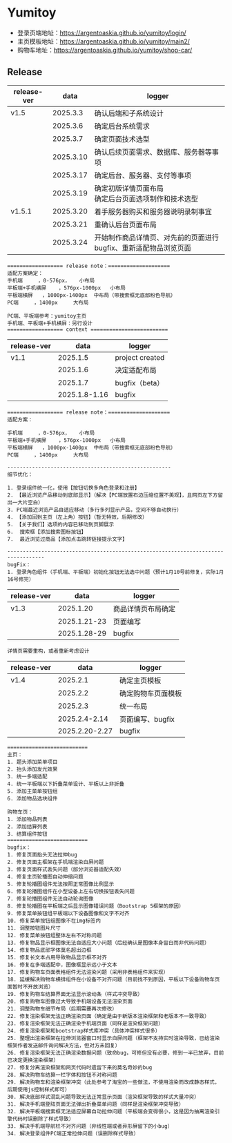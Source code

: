 # Yumitoy

- 登录页端地址：https://argentoaskia.github.io/yumitoy/login/
- 主页模板地址：https://argentoaskia.github.io/yumitoy/main2/
- 购物车地址：https://argentoaskia.github.io/yumitoy/shop-car/

## Release

| release-ver | data      | logger                                                       |
| ----------- | --------- | ------------------------------------------------------------ |
| v1.5        | 2025.3.3  | 确认后端和子系统设计                                         |
|             | 2025.3.6  | 确定后台系统需求                                             |
|             | 2025.3.7  | 确定页面技术选型                                             |
|             | 2025.3.10 | 确认后续页面需求、数据库、服务器等事项                       |
|             | 2025.3.17 | 确定后台、服务器、支付等事项                                 |
|             | 2025.3.19 | 确定初版详情页面布局<br />确定后台页面选项制作和技术选型     |
| v1.5.1      | 2025.3.20 | 着手服务器购买和服务器说明录制事宜                           |
|             | 2025.3.21 | 重确认后台页面布局                                           |
|             | 2025.3.24 | 开始制作商品详情页、对先前的页面进行bugfix、重新适配物品浏览页面 |

```
================== release note：====================
适配方案确定：
手机端		，0-576px， 	小布局
平板端+手机横屏	，576px-1000px	小布局
平板端横屏	，1000px-1400px	中布局（带搜索框无底部粉色导航）
PC端		，1400px		大布局

PC端、平板端参考：yumitoy主页
手机端、平板端+手机横屏：另行设计
================== context =========================
```



| release-ver | data          | logger          |
| ----------- | ------------- | --------------- |
| v1.1        | 2025.1.5      | project created |
|             | 2025.1.6      | 决定适配布局    |
|             | 2025.1.7      | bugfix（beta）  |
|             | 2025.1.8-1.16 | bugfix          |

```
================== release note：====================
适配方案：

手机端		，0-576px， 	小布局
平板端+手机横屏	，576px-1000px	小布局
平板端横屏	，1000px-1400px	中布局（带搜索框无底部粉色导航）
PC端		，1400px		大布局

-----------------------------------------------------
细节优化：

1. 登录组件统一化，使用【按钮切换多角色登录和注册】
2. 【最近浏览产品移动到底部显示】（解决【PC端放置右边压缩位置不美观】，且网页左下方留出一大片空白）
3. PC端最近浏览产品自适应移动（多行多列显示产品，空间不够自动换行）
4. 【添加回到主页（左上角）按钮】（暂无特效，后期修改）
5. 【关于我们】选项的内容已移动到页脚展示
6.  搜索框【添加搜索图标按钮】
7.  最近浏览过商品【添加点击跳转链接提示文字】

----------------------------------------------------------------------------------
bugFix：
1. 登录角色组件（手机端、平板端）初始化按钮无法选中问题（预计1月10号前修复，实际1月16号修完）
```

| release-ver | data         | logger             |
| ----------- | ------------ | ------------------ |
| v1.3        | 2025.1.20    | 商品详情页布局确定 |
|             | 2025.1.21-23 | 页面编写           |
|             | 2025.1.28-29 | bugfix             |

```
详情页需要重构，或者重新考虑设计
```

| release-ver | data           | logger             |
| ----------- | -------------- | ------------------ |
| v1.4        | 2025.2.1       | 确定主页模板       |
|             | 2025.2.2       | 确定购物车页面模板 |
|             | 2025.2.3       | 统一布局           |
|             | 2025.2.4-2.14  | 页面编写、bugfix   |
|             | 2025.2.20-2.27 | bugfix             |

```
==========================
主页：
1. 题头添加菜单项目
2. 抬头添加发光效果
3. 统一多端适配
4. 统一平板端以下折叠菜单设计、平板以上非折叠
5. 添加主菜单按钮组
6. 添加物品选块组件

购物车页：
1. 添加物品列表
2. 添加结算列表
3. 结算组件按钮
==========================
bugfix：
1. 修复页面抬头无法拉伸bug
2. 修复页面主框架在手机端渲染白屏问题
3. 修复页面样式丢失问题（部分浏览器适配失效）
4. 修复主页轮播图自动伸缩问题
5. 修复轮播图组件无法按照正常图像比例显示
6. 修复轮播图组件在小型设备上左右切换按钮丢失问题
7. 修复轮播图组件无法自动轮询图像
8. 修复轮播图在平板端之后显示图像错误问题（Bootstrap 5框架的原因）
9. 修复菜单按钮组平板端以下设备图像和文字不对齐
10. 修复菜单按钮组图像不在img标签内
11. 调整按钮图片尺寸
12. 修复菜单按钮组整体左右不对称问题
13. 修复物品显示框图像无法自适应大小问题（后经确认是图像本身留白而非代码问题）
14. 修复物品底部字体莫名超出边框
15. 修复长文本占用导致物品显示框不对齐
16. 修复在多端适配中，图像框显示远小于文本
17. 修复购物车页面表格组件无法渲染问题（采用非表格组件来实现）
18. 延缓解决购物车横排组件在小设备不对齐问题（目前找不到原因，平板以下设备购物车页面暂时不开放浏览）
19. 修复购物车结算界面无法显示滚动条（样式冲突导致）
20. 修复购物车图像过大导致手机端设备无法渲染页面
21. 调整购物车细节布局（后期需要再次修改）
22. 修复渲染框架无法正确渲染页面（确定是由于新版本渲染框架和老版本不一致导致）
23. 修复渲染框架无法正确渲染手机端页面（同样是渲染框架问题）
24. 修复渲染框架和bootstrap样式库冲突（具体冲突样式很多）
25. 整理出渲染框架在拉伸浏览器窗口时显示白屏问题（框架不支持实时渲染导致，已给渲染框架作者发送邮件询问解决方法，但对方未回复）
26. 修复渲染框架无法正确渲染数据问题（致命bug，可修但没有必要，修到一半已放弃，目前已决定更换渲染框架）
27. 修复分离渲染框架和网页代码时遗留下来的莫名奇妙的bug
28. 解决购物车结算一栏字体和按钮不对称问题
29. 解决购物车和渲染框架冲突（此处参考了淘宝的一些做法，不使用渲染而改成静态样式，后期使用js控制样式即可）
30. 解决底部样式混乱问题导致无法正常显示页面（渲染框架导致的样式大量冲突）
31. 解决手机端登陆页面无法弹出折叠菜单问题（同样是渲染框架冲突导致）
32. 解决平板端搜索框无法适应屏幕自动拉伸问题（平板端会变得很小，这是因为抽离渲染引擎代码时误删除了样式导致）
33. 解决手机端导航栏不对齐问题（非线性端或者异形屏留下的小bug）
34. 解决登录组件PC端正常拉伸问题（误删除样式导致）
```
